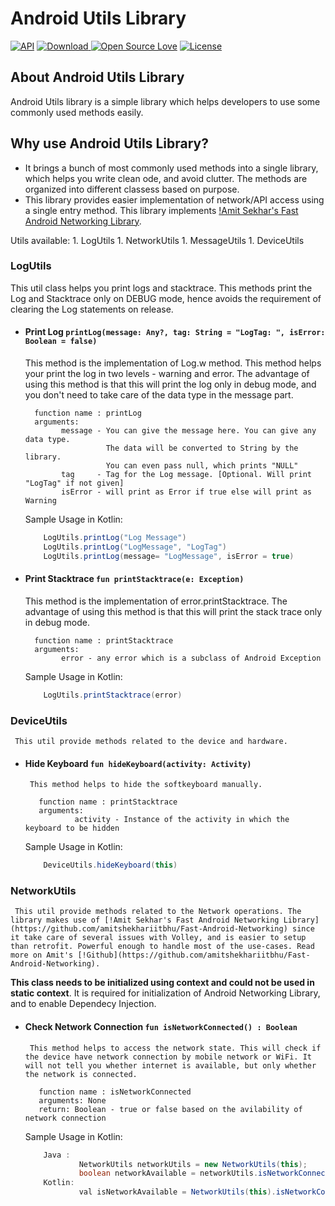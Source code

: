 # Android Utils Library
[![API](https://img.shields.io/badge/API-9%2B-brightgreen.svg?style=flat)](https://android-arsenal.com/api?level=21)
[ ![Download](https://api.bintray.com/packages/appspiriment/android/androidutils/images/download.svg?version=0.1.0) ](https://bintray.com/appspiriment/android/androidutils/0.1.0/link)
[![Open Source Love](https://badges.frapsoft.com/os/v1/open-source.svg?v=102)](https://opensource.org/licenses/Apache-2.0)
[![License](https://img.shields.io/badge/license-Apache%202.0-blue.svg)](https://github.com/amitshekhariitbhu/Fast-Android-Networking/blob/master/LICENSE)

## About Android Utils Library

Android Utils library is a simple library which helps developers to use some commonly used methods easily. 

## Why use Android Utils Library?
* It brings a bunch of most commonly used methods into a single library, which helps you write clean ode, and avoid clutter. The methods are organized into different classess based on purpose. 
* This library provides easier implementation of network/API access using a single entry method. This library implements [!Amit Sekhar's Fast Android Networking Library](https://github.com/amitshekhariitbhu/Fast-Android-Networking/blob/master/README.md).

Utils available:
        1. LogUtils
        1. NetworkUtils
        1. MessageUtils
        1. DeviceUtils
        

### LogUtils
 This util class helps you print logs and stacktrace. This methods print the Log and Stacktrace only on DEBUG mode, hence avoids the requirement of clearing the Log statements on release.
 
* #### Print Log     `printLog(message: Any?, tag: String = "LogTag: ", isError: Boolean = false)`
    This method is the implementation of Log.w method. This method helps your print the log in two levels - warning and error. The advantage of using this method is that this will print the log only in debug mode, and you don't need to take care of the data type in the message part.
    ```
      function name : printLog
      arguments:
            message - You can give the message here. You can give any data type. 
                      The data will be converted to String by the library. 
                      You can even pass null, which prints "NULL"
            tag     - Tag for the Log message. [Optional. Will print "LogTag" if not given]
            isError - will print as Error if true else will print as Warning 
     ```
    Sample Usage in Kotlin:

    ```java
        LogUtils.printLog("Log Message")
        LogUtils.printLog("LogMessage", "LogTag")
        LogUtils.printLog(message= "LogMessage", isError = true)
    ```
* #### Print Stacktrace     `fun printStacktrace(e: Exception)`
    This method is the implementation of error.printStacktrace. The advantage of using this method is that this will print the stack trace only in debug mode.
    
    ```
      function name : printStacktrace
      arguments:
            error - any error which is a subclass of Android Exception
     ```
    Sample Usage in Kotlin:

    ```java
        LogUtils.printStacktrace(error)
    ```
  
 ### DeviceUtils
     This util provide methods related to the device and hardware.
 
 * #### Hide Keyboard `fun hideKeyboard(activity: Activity)`
        This method helps to hide the softkeyboard manually. 
     
     ```
        function name : printStacktrace
        arguments:
                activity - Instance of the activity in which the keyboard to be hidden
     ```
    Sample Usage in Kotlin:

    ```java
        DeviceUtils.hideKeyboard(this)
    ```
    
 ### NetworkUtils
     This util provide methods related to the Network operations. The library makes use of [!Amit Sekhar's Fast Android Networking Library](https://github.com/amitshekhariitbhu/Fast-Android-Networking) since it take care of several issues with Volley, and is easier to setup than retrofit. Powerful enough to handle most of the use-cases. Read more on Amit's [!Github](https://github.com/amitshekhariitbhu/Fast-Android-Networking).
 
 **This class needs to be initialized using context and could not be used in static context**. It is required for initialization of Android Networking Library, and to enable Dependecy Injection.
 
 * #### Check Network Connection `fun isNetworkConnected() : Boolean`
        This method helps to access the network state. This will check if the device have network connection by mobile network or WiFi. It will not tell you whether internet is available, but only whether the network is connected.
     
     ```
        function name : isNetworkConnected
        arguments: None
        return: Boolean - true or false based on the avilability of network connection
     ```
    Sample Usage in Kotlin:

    ```java
        Java :
                NetworkUtils networkUtils = new NetworkUtils(this);
                boolean networkAvailable = networkUtils.isNetworkConnected();
        Kotlin:
                val isNetworkAvailable = NetworkUtils(this).isNetworkConnected()
    ```



